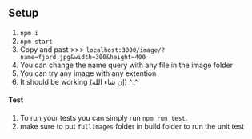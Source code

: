 ## Setup
1. `npm i`
2. `npm start`
3. Copy and past >>> `localhost:3000/image/?name=fjord.jpg&width=300&height=400`
4. You can change the name query with any file in the image folder
5. You can try any image with any extention
6. It should be working (إن شاء الله) ^_^

#### Test
1. To run your tests you can simply run `npm run test`.
2. make sure to put `fullImages` folder in build folder to run the unit test